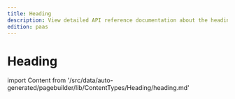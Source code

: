 ```yaml
---
title: Heading
description: View detailed API reference documentation about the heading content type of the Page Builder component for PWA Studio storefront projects.
edition: paas
---
```


# Heading

<!--
The reference doc content is generated automatically from the source code.
To update this section, update the doc blocks in the source code
-->

import Content from '/src/data/auto-generated/pagebuilder/lib/ContentTypes/Heading/heading.md'

<Content />
